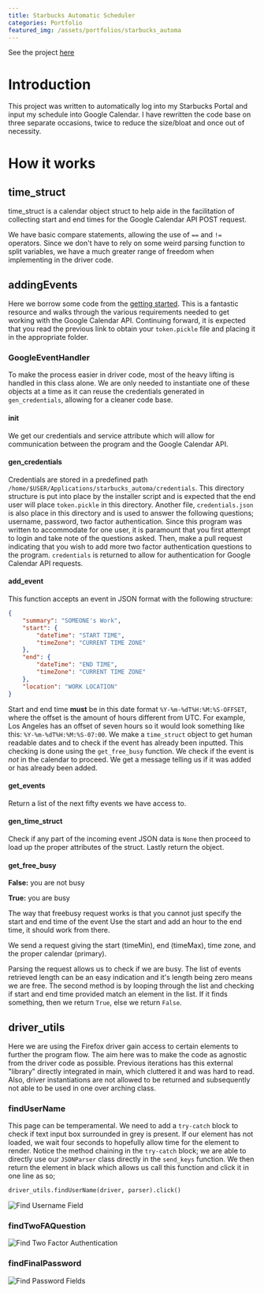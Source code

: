```yaml
---
title: Starbucks Automatic Scheduler
categories: Portfolio
featured_img: /assets/portfolios/starbucks_automa
---
```


See the project [here](https://github.com/JaredDyreson/starbucks_automa_production)

# Introduction

This project was written to automatically log into my Starbucks Portal and input my schedule into Google Calendar. I have rewritten the code base on three separate occasions, twice to reduce the size/bloat and once out of necessity.

# How it works

## time_struct

time_struct is a calendar object struct to help aide in the facilitation of collecting start and end times for the Google Calendar API POST request.

We have basic compare statements, allowing the use of `==` and `!=` operators. 
Since we don't have to rely on some weird parsing function to split variables, we have a much greater range of freedom when implementing in the driver code.

## addingEvents

Here we borrow some code from the [getting started](https://developers.google.com/calendar/quickstart/python). This is a fantastic resource and walks through the various requirements needed to get working with the Google Calendar API. Continuing forward, it is expected that you read the previous link to obtain your `token.pickle` file and placing it in the appropriate folder.

### GoogleEventHandler

To make the process easier in driver code, most of the heavy lifting is handled in this class alone. 
We are only needed to instantiate one of these objects at a time as it can reuse the credentials generated in `gen_credentials`, allowing for a cleaner code base.


#### __init__

We get our credentials and service attribute which will allow for communication between the program and the Google Calendar API.

#### gen_credentials

Credentials are stored in a predefined path `/home/$USER/Applications/starbucks_automa/credentials`.
This directory structure is put into place by the installer script and is expected that the end user will place `token.pickle` in this directory. 
Another file, `credentials.json` is also place in this directory and is used to answer the following questions; username, password, two factor authentication. 
Since this program was written to accommodate for one user, it is paramount that you first attempt to login and take note of the questions asked. 
Then, make a pull request indicating that you wish to add more two factor authentication questions to the program.
`credentials` is returned to allow for authentication for Google Calendar API requests.

#### add_event

This function accepts an event in JSON format with the following structure:

```json
{
    "summary": "SOMEONE's Work",
    "start": {
        "dateTime": "START TIME",
        "timeZone": "CURRENT TIME ZONE"
    },
    "end": {
        "dateTime": "END TIME",
        "timeZone": "CURRENT TIME ZONE"
    },
    "location": "WORK LOCATION"
}
```
Start and end time **must** be in this date format `%Y-%m-%dT%H:%M:%S-OFFSET`, where the offset is the amount of hours different from UTC. 
For example, Los Angeles has an offset of seven hours so it would look something like this: `%Y-%m-%dT%H:%M:%S-07:00`.
We make a `time_struct` object to get human readable dates and to check if the event has already been inputted. This checking is done using the `get_free_busy` function. We check if the event is *not* in the calendar to proceed. We get a message telling us if it was added or has already been added.

#### get_events

Return a list of the next fifty events we have access to.

#### gen_time_struct

Check if any part of the incoming event JSON data is `None` then proceed to load up the proper attributes of the struct.
Lastly return the object.

#### get_free_busy

**False:** you are not busy

**True:** you are busy

The way that freebusy request works is that you cannot just specify the start and end time of the event
Use the start and add an hour to the end time, it should work from there.

We send a request giving the start (timeMin), end (timeMax), time zone, and the proper calendar (primary).

Parsing the request allows us to check if we are busy.
The list of events retrieved length can be an easy indication and it's length being zero means we are free.
The second method is by looping through the list and checking if start and end time provided match an element in the list.
If it finds something, then we return `True`, else we return `False`.

## driver_utils

Here we are using the Firefox driver gain access to certain elements to further the program flow.
The aim here was to make the code as agnostic from the driver code as possible.
Previous iterations has this external "library" directly integrated in main, which cluttered it and was hard to read.
Also, driver instantiations are not allowed to be returned and subsequently not able to be used in one over arching class.

### findUserName

This page can be temperamental.
We need to add a `try-catch` block to check if text input box surrounded in grey is present.
If our element has not loaded, we wait four seconds to hopefully allow time for the element to render.
Notice the method chaining in the `try-catch` block; we are able to directly use our `JSONParser` class directly in the `send_keys` function.
We then return the element in black which allows us call this function and click it in one line as so;

```python
driver_utils.findUserName(driver, parser).click()
```

![Find Username Field](https://jareddyreson.github.io/assets/portfolios/starbucks/first_landing_page.png)


### findTwoFAQuestion

![Find Two Factor Authentication](https://jareddyreson.github.io/assets/portfolios/starbucks/two_factor_authenitication.png)

### findFinalPassword

![Find Password Fields](https://jareddyreson.github.io/assets/portfolios/starbucks/two_factor_authenitication.png)
